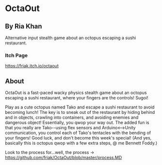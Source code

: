# OctaOut
## By Ria Khan
Alternative input stealth game about an octopus escaping a sushi restaurant.

### Itch Page
https://friak.itch.io/octaout

## About
OctaOut is a fast-paced wacky physics stealth game about an octopus escaping a sushi restaurant, where your fingers are the controls! Sugoi!

Play as a cute octopus named Tako and escape a sushi restaurant to avoid becoming lunch! The key is to sneak out of the restaurant by hiding behind and in objects, crawling into containers, and avoiding enemies and dangerous object! Essentially, you qwop your way out. The added fun is that you really are Tako--using flex sensors and Arduino<-->Unity communication, you control each of Tako's tentacles with the bending of your fingers! Good luck, and don't become this week's special! (And yes, basically this is octopus qwop with a few extra steps, @ me Bennett Foddy.)

Look to the process for...well, the process -> https://github.com/friak/OctaOut/blob/master/process.MD
